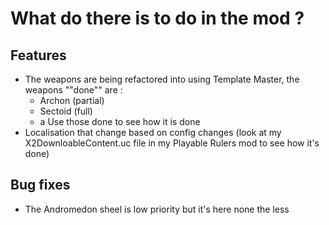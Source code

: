# What do there is to do in the mod ? 

## Features

- The weapons are being refactored into using Template Master, the weapons ""done"" are : 
  - Archon (partial)
  - Sectoid (full)
  - a
Use those done to see how it is done
- Localisation that change based on config changes (look at my X2DownloableContent.uc file in my Playable Rulers mod to see how it's done)

## Bug fixes

- The Andromedon sheel is low priority but it's here none the less

